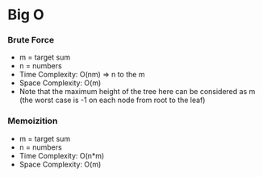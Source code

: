 # Big O

### Brute Force
* m = target sum
* n = numbers
* Time Complexity: O(nm) => n to the m
* Space Complexity: O(m)
* Note that the maximum height of the tree here can be considered as m (the worst case is -1 on each node from root to the leaf)

### Memoizition
* m = target sum
* n = numbers
* Time Complexity: O(n*m)
* Space Complexity: O(m)

